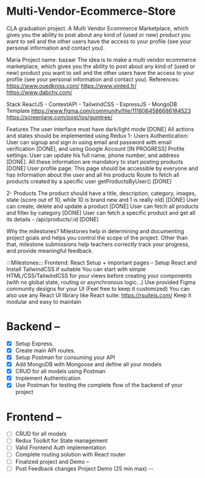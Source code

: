 # Multi-Vendor-Ecommerce-Store
CLA graduation project. A Multi Vendor Ecommerce Marketplace, which gives you the ability to post about any kind of (used or new) product you want to sell and the other users have the access to your profile (see your personal information and contact you).

Maria
Project name: bazaar
The idea is to make a multi vendor ecommerce marketplace, which gives you the ability to post about any kind of (used or new) product you want to sell and the other users have the access to your profile (see your personal information and contact you).
References: 
https://www.ouedkniss.com/ 
https://www.vinted.fr/
https://www.dabchy.com/

Stack
ReactJS - ContextAPI - TailwindCSS - ExpressJS - MongoDB
Template
https://www.figma.com/community/file/1118064586686184523
https://screenlane.com/post/ios/gumtree/

Features
The user interface must have dark/light mode [DONE]
All actions and states should be implemented using Redux
1- Users
Authentication: User can signup and sign in using email and password with email verification  [DONE], and using Google Account [IN PROGRESS]
Profile settings: User can update his full name, phone number, and address [DONE]. All these information are mandatory to start posting products [DONE]
User profile page: This page should be accessible by everyone and has information about the user and all his products
Route to fetch all products created by a specific user getProductsByUser()  [DONE]

2- Products
The product should have a title, description, category, images, state (score out of 10, while 10 is brand new and 1 is really old) [DONE]
User can create, delete and update a product  [DONE]
User can fetch all products and filter by category [DONE]
User can fetch a specific product and get all its details - /api/products/:id  [DONE] 






Why the milestones? 
Milestones help in determining and documenting project goals and helps you control the scope of the project. Other than that, milestone submissions help teachers correctly track your progress, and provide meaningful feedback.

:::Milestones:::
Frontend: React Setup + important pages – 
Setup React and Install TailwindCSS if suitable
You can start with simple HTML/CSS/TailwindCSS for your views before creating your components (with no global state, routing or asynchronous logic...)
Use provided Figma community designs for your UI (Feel free to keep it customized)
You can also use any React UI library like React suite: https://rsuitejs.com/
Keep it modular and easy to maintain
# Backend – 
- [x] Setup Express. 
- [x] Create main API routes.
- [x] Setup Postman for consuming your API 
- [x] Add MongoDB with Mongoose and define all your models 
- [x] CRUD for all models using Postman
- [x] Implement Authentication
- [x] Use Postman for testing the complete flow of the backend of your project
# Frontend – 
- [ ] CRUD for all models
- [ ] Redux Toolkit for State management
- [ ] Valid Frontend Auth implementation
- [ ] Complete routing solution with React router
- [ ] Finalized project and Demo – 
- [ ] Post Feedback changes
Project Demo (25 min max) -- 
